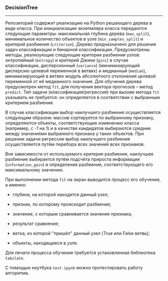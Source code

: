 ### DecisionTree
---

Репозиторий содержит реализацию на Python решающего дерева в виде класса. При инициализации экзепмляра класса передаются следующие параметры: максимальная глубина дерева (`max_split`), минимальное количество объектов в узле (`min_samples_split`) и критерий разбиения (`criterion`). Дерево предназначено для решения задач классификации и бинарной классификации. Предусмотрены методы, реализующие следующие критерии разбиения узлов: энтропийный (`entropy`) и критерий Джини (`gini`) в случае классификации, дисперсионный (`variance`) (минимизирующий дисперсию целевой переменной в ветвях) и медианный (`median`), минимизирующий в ветвях модуль абсолютного отклонения целевой переменной от её медианного значения. Для обучения дерева предусмотрен метод `fit`, для получения вектора прогнозов – метод `predict`. Тип задачи (классификация/регрессия) при вызове метода `fit` указывать не требуется: он определяется в соответствии с выбранным критерием разбиения.

В случае классификации выбор наилучшего разбиения осуществляется следующим образом: массив сортируется по выбранному признаку, определяются объекты, соответствующие изменению класса (например, с -1 на 1) и в качестве кандидатов выбираются средние между значениями выбранного признака у таких объектов. При решении задачи регрессии выбор наилучшего разбиения осуществляется путём перебора всех значений всех признаков. 

Вне зависимости от используемого критерия разбиения, наилучшее разбиение выбирается путём подсчёта прироста информации (`information_gain`) и определения разбиения, соответствующего его максимальному значению.

При выполнении метода `fit` на экран выводится процесс его обучения, а именно:

- глубина, на которой находится данный узел;

- признак, по которому происходит разбиение;

- значение, с которым сравнивается значение признака;

- результат сравнения;

- ветка, из которой "пришёл" данный узел (True или False ветвь);

- объекты, находящиеся в узле.

Для печати процесса обучения требуется установленная библиотека `tabulate`.

С помощью ноутбука `test.ipynb` можно протестировать работу алгоритма.  
